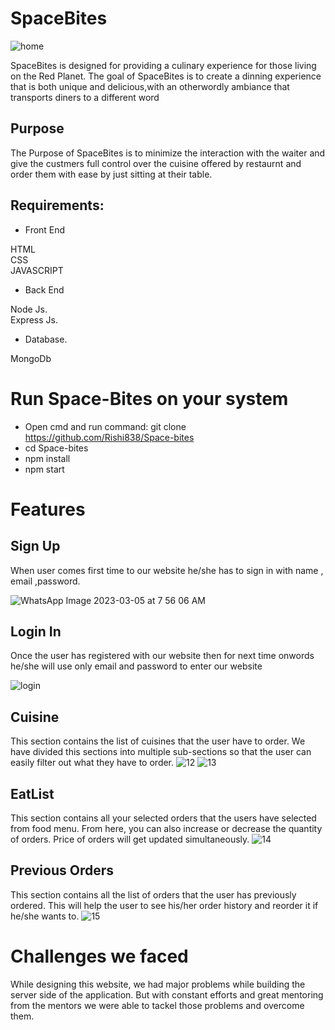 
# SpaceBites

![home](https://user-images.githubusercontent.com/74640208/222934350-a64f3c2c-b335-45cd-be93-54ac7033ca17.png)


SpaceBites is designed for providing a culinary experience for those living on the Red Planet.
The goal of SpaceBites is to create a dinning experience that is both unique and delicious,with an otherwordly ambiance that transports diners to a different word
## Purpose

The Purpose of SpaceBites is to minimize the interaction with the waiter and give the custmers full control over the cuisine offered by restaurnt and order them with ease by just sitting at their table.
## Requirements:

 - Front End 
 
  HTML  
  CSS  
  JAVASCRIPT  

  - Back End  
  
  Node Js.  
  Express Js.
  
   - Database. 
   
   MongoDb 

# Run Space-Bites on your system

- Open cmd and run command: git clone https://github.com/Rishi838/Space-bites
- cd Space-bites
- npm install
- npm start
   
# Features   
   
 ## Sign Up
When user comes first time to our website he/she has to sign in with name , email ,password. 

![WhatsApp Image 2023-03-05 at 7 56 06 AM](https://user-images.githubusercontent.com/74640208/222938635-b5ab45d3-f8e2-4074-8009-0f7292e9141b.jpeg)
  

## Login In
Once the user has registered with our website then for next time onwords he/she will use only email and password to enter our website

![login](https://user-images.githubusercontent.com/74640208/222938571-1a5342c9-3564-48c4-a13e-8452a033fa2b.png)


## Cuisine
This section contains the list of cuisines that the user have to order. We have divided this sections into multiple sub-sections so that the user can easily filter out what they have to order.
![12](https://user-images.githubusercontent.com/74640208/222941745-5a3651f5-083c-425c-8626-1081892617aa.png)
![13](https://user-images.githubusercontent.com/74640208/222941750-2d3afe31-6c96-4097-9263-5ec41acbd434.png)



## EatList
This section contains all your selected orders that the users have selected from food menu. From here, you can also increase or decrease the quantity of orders. Price of orders will get updated simultaneously.
![14](https://user-images.githubusercontent.com/74640208/222941751-23ef03d8-2d45-426d-8c47-1d0edc250a25.png)


## Previous Orders
This section contains all the list of orders that the user has previously ordered. This will help the user to see his/her order history and reorder it if he/she wants to.
![15](https://user-images.githubusercontent.com/74640208/222941753-652100e2-2f6a-45fe-a05c-f52da1cfba3e.png)
# Challenges we faced
While designing this website, we had major problems while building the server side of the application. But with constant efforts and great mentoring from the mentors we were able to tackel those problems and overcome them.


